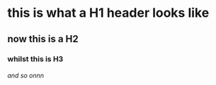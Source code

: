 # this is what a H1 header looks like

## now this is a H2

### whilst this is H3

###### and so onnn
